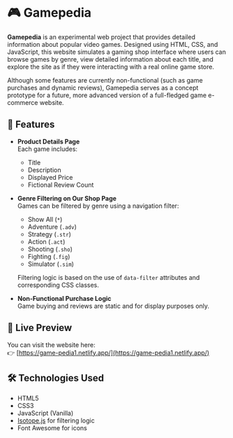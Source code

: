 # 🎮 Gamepedia

**Gamepedia** is an experimental web project that provides detailed information about popular video games. Designed using HTML, CSS, and JavaScript, this website simulates a gaming shop interface where users can browse games by genre, view detailed information about each title, and explore the site as if they were interacting with a real online game store.

Although some features are currently non-functional (such as game purchases and dynamic reviews), Gamepedia serves as a concept prototype for a future, more advanced version of a full-fledged game e-commerce website.

## 🌟 Features

- **Product Details Page**  
  Each game includes:
  - Title
  - Description
  - Displayed Price
  - Fictional Review Count

- **Genre Filtering on Our Shop Page**  
  Games can be filtered by genre using a navigation filter:
  - Show All (`*`)
  - Adventure (`.adv`)
  - Strategy (`.str`)
  - Action (`.act`)
  - Shooting (`.sho`)
  - Fighting (`.fig`)
  - Simulator (`.sim`)

  Filtering logic is based on the use of `data-filter` attributes and corresponding CSS classes.

- **Non-Functional Purchase Logic**  
  Game buying and reviews are static and for display purposes only.

## 🚀 Live Preview

You can visit the website here:  
👉 [https://game-pedia1.netlify.app/](https://game-pedia1.netlify.app/)

## 🛠️ Technologies Used

- HTML5
- CSS3
- JavaScript (Vanilla)
- [Isotope.js](https://isotope.metafizzy.co/) for filtering logic
- Font Awesome for icons
